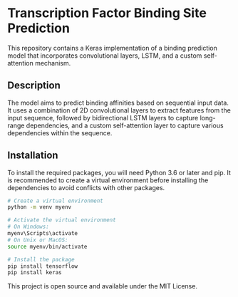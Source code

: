 # Transcription Factor Binding Site Prediction 

This repository contains a Keras implementation of a binding prediction model that incorporates convolutional layers, LSTM, and a custom self-attention mechanism.

## Description

The model aims to predict binding affinities based on sequential input data. It uses a combination of 2D convolutional layers to extract features from the input sequence, followed by bidirectional LSTM layers to capture long-range dependencies, and a custom self-attention layer to capture various dependencies within the sequence.

## Installation

To install the required packages, you will need Python 3.6 or later and pip. It is recommended to create a virtual environment before installing the dependencies to avoid conflicts with other packages.

```bash
# Create a virtual environment
python -m venv myenv

# Activate the virtual environment
# On Windows:
myenv\Scripts\activate
# On Unix or MacOS:
source myenv/bin/activate

# Install the package
pip install tensorflow
pip install keras
```

This project is open source and available under the MIT License.
